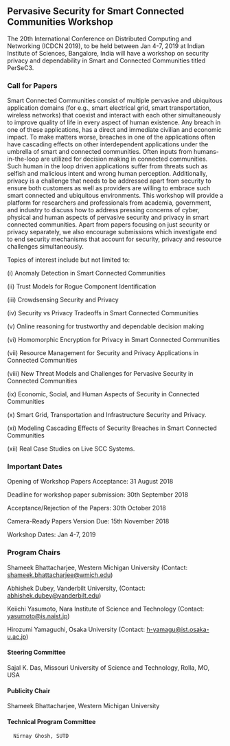## Pervasive Security for Smart Connected Communities Workshop

The 20th International Conference on Distributed Computing and Networking (ICDCN 2019), to be held between Jan 4-7, 2019 at Indian Institute of Sciences, Bangalore, India will have a workshop on security privacy and dependability in Smart and Connected Communities titled PerSeC3.

### Call for Papers 

Smart Connected Communities consist of multiple pervasive and ubiquitous application domains (for e.g., smart electrical grid, smart transportation, wireless networks) that coexist and interact with each other simultaneously to improve quality of life in every aspect of human existence. Any breach in one of these applications, has a direct and immediate civilian and economic impact. To make matters worse, breaches in one of the applications often have cascading effects on other interdependent applications under the umbrella of smart and connected communities. Often inputs from humans-in-the-loop are utilized for decision making in connected communities. Such human in the loop driven applications suffer from threats such as selfish and malicious intent and wrong human perception. Additionally, privacy is a challenge that needs to be addressed apart from security to ensure both customers as well as providers are willing to embrace such smart connected and ubiquitous environments. This workshop will provide a platform for researchers and professionals from academia, government, and industry to discuss how to address pressing concerns of cyber, physical and human aspects of pervasive security and privacy in smart connected communities. Apart from papers focusing on just security or privacy separately, we also encourage submissions which investigate end to end security mechanisms that account for security, privacy and resource challenges simultaneously.

Topics of interest include but not limited to: 

(i) Anomaly Detection in Smart Connected Communities

(ii) Trust Models for Rogue Component Identification

(iii) Crowdsensing Security and Privacy  

(iv) Security vs Privacy Tradeoffs in Smart Connected Communities

(v) Online reasoning for trustworthy and dependable decision making

(vi) Homomorphic Encryption for Privacy in Smart Connected Communities

(vii) Resource Management for Security and Privacy Applications in Connected Communities

(viii) New Threat Models and Challenges for Pervasive Security in Connected Communities

(ix) Economic, Social, and Human Aspects of Security in Connected Communities

(x) Smart Grid, Transportation and Infrastructure Security and Privacy.

(xi)  Modeling Cascading Effects of Security Breaches in Smart Connected Communities

(xii)  Real Case Studies on Live SCC Systems.


### Important Dates

Opening of Workshop Papers Acceptance: 31 August 2018

Deadline for workshop paper submission: 30th September 2018

Acceptance/Rejection of the Papers: 30th October 2018

Camera-Ready Papers Version Due: 15th November 2018

Workshop Dates:  Jan 4-7, 2019

### Program Chairs

   Shameek Bhattacharjee, Western Michigan University 
   (Contact: shameek.bhattacharjee@wmich.edu)
    
   Abhishek Dubey, Vanderbilt University, 
   (Contact: abhishek.dubey@vanderbilt.edu)
   
   Keiichi Yasumoto, Nara Institute of Science and Technology 
   (Contact: yasumoto@is.naist.jp)
    
   Hirozumi Yamaguchi, Osaka University 
   (Contact: h-yamagu@ist.osaka-u.ac.jp)

#### Steering Committee

  Sajal K. Das, Missouri University of Science and Technology, Rolla, MO, USA
  
#### Publicity Chair
   
  Shameek Bhattacharjee, Western Michigan University 
  
  #### Technical Program Committee
     
      Nirnay Ghosh, SUTD
  

